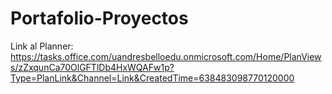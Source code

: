 # Portafolio-Proyectos
Link al Planner:
https://tasks.office.com/uandresbelloedu.onmicrosoft.com/Home/PlanViews/zZxqunCa70OlGFTlDb4HxWQAFw1p?Type=PlanLink&Channel=Link&CreatedTime=638483098770120000